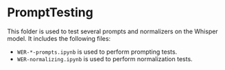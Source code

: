 # PromptTesting

This folder is used to test several prompts and normalizers on the Whisper model. It includes the following files:

- ```WER-*-prompts.ipynb``` is used to perform prompting tests.
- ```WER-normalizing.ipynb``` is used to perform normalization tests.
